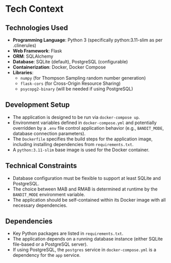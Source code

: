 # Tech Context

## Technologies Used
- **Programming Language**: Python 3 (specifically python:3.11-slim as per .clinerules)
- **Web Framework**: Flask
- **ORM**: SQLAlchemy
- **Database**: SQLite (default), PostgreSQL (configurable)
- **Containerization**: Docker, Docker Compose
- **Libraries**:
    - `numpy` (for Thompson Sampling random number generation)
    - `flask-cors` (for Cross-Origin Resource Sharing)
    - `psycopg2-binary` (will be needed if using PostgreSQL)

## Development Setup
- The application is designed to be run via `docker-compose up`.
- Environment variables defined in `docker-compose.yml` and potentially overridden by a `.env` file control application behavior (e.g., `BANDIT_MODE`, database connection parameters).
- The `Dockerfile` specifies the build steps for the application image, including installing dependencies from `requirements.txt`.
- A `python:3.11-slim` base image is used for the Docker container.

## Technical Constraints
- Database configuration must be flexible to support at least SQLite and PostgreSQL.
- The choice between MAB and RMAB is determined at runtime by the `BANDIT_MODE` environment variable.
- The application should be self-contained within its Docker image with all necessary dependencies.

## Dependencies
- Key Python packages are listed in `requirements.txt`.
- The application depends on a running database instance (either SQLite file-based or a PostgreSQL server).
- If using PostgreSQL, the `postgres` service in `docker-compose.yml` is a dependency for the `app` service.
